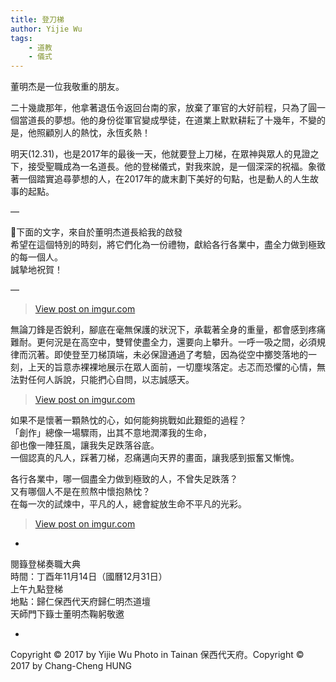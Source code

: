 ```yaml
---
title: 登刀梯
author: Yijie Wu
tags:
    - 道教
    - 儀式
---
```


董明杰是一位我敬重的朋友。

二十幾歲那年，他拿著退伍令返回台南的家，放棄了軍官的大好前程，只為了圓一個當道長的夢想。他的身份從軍官變成學徒，在道業上默默耕耘了十幾年，不變的是，他照顧別人的熱忱，永恆炙熱！

明天(12.31)，也是2017年的最後一天，他就要登上刀梯，在眾神與眾人的見證之下，接受聖職成為一名道長。他的登梯儀式，對我來說，是一個深深的祝福。象徵著一個踏實追尋夢想的人，在2017年的歲末劃下美好的句點，也是動人的人生故事的起點。

—

🍂下面的文字，來自於董明杰道長給我的啟發<br />
希望在這個特別的時刻，將它們化為一份禮物，獻給各行各業中，盡全力做到極致的每一個人。<br />
誠摯地祝賀！

—

<blockquote class="imgur-embed-pub" lang="en" data-id="ZUaDeo3"><a href="//imgur.com/ZUaDeo3">View post on imgur.com</a></blockquote><script async src="//s.imgur.com/min/embed.js" charset="utf-8"></script>

無論刀鋒是否銳利，腳底在毫無保護的狀況下，承載著全身的重量，都會感到疼痛難耐。更何況是在高空中，雙臂使盡全力，還要向上攀升。一呼一吸之間，必須規律而沉著。即使登至刀梯頂端，未必保證通過了考驗，因為從空中擲筊落地的一刻，上天的旨意赤裸裸地展示在眾人面前，一切塵埃落定。忐忑而恐懼的心情，無法對任何人訴說，只能捫心自問，以志誠感天。

<blockquote class="imgur-embed-pub" lang="en" data-id="Y7dW2lw"><a href="//imgur.com/Y7dW2lw">View post on imgur.com</a></blockquote><script async src="//s.imgur.com/min/embed.js" charset="utf-8"></script>

如果不是懷著一顆熱忱的心，如何能夠挑戰如此艱鉅的過程？<br />
「創作」總像一場驟雨，出其不意地潤澤我的生命，<br />
卻也像一陣狂風，讓我失足跌落谷底。<br />
一個認真的凡人，踩著刀梯，忍痛邁向天界的畫面，讓我感到振奮又慚愧。

各行各業中，哪一個盡全力做到極致的人，不曾失足跌落？<br />
又有哪個人不是在煎熬中懷抱熱忱？<br />
在每一次的試煉中，平凡的人，總會綻放生命不平凡的光彩。

<blockquote class="imgur-embed-pub" lang="en" data-id="IOSz0Ew"><a href="//imgur.com/IOSz0Ew">View post on imgur.com</a></blockquote><script async src="//s.imgur.com/min/embed.js" charset="utf-8"></script>

-

閱籙登梯奏職大典<br />
時間：丁酉年11月14日（國曆12月31日）<br />
上午九點登梯<br />
地點：歸仁保西代天府歸仁明杰道壇<br />
天師門下籙士董明杰鞠躬敬邀

-


Copyright © 2017 by Yijie Wu
Photo in Tainan 保西代天府。Copyright © 2017 by Chang-Cheng HUNG
